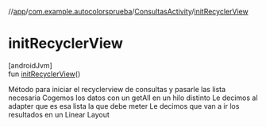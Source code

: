 //[app](../../../index.md)/[com.example.autocolorsprueba](../index.md)/[ConsultasActivity](index.md)/[initRecyclerView](init-recycler-view.md)

# initRecyclerView

[androidJvm]\
fun [initRecyclerView](init-recycler-view.md)()

Método para iniciar el recyclerview de consultas y pasarle las lista necesaria Cogemos los datos con un getAll en un hilo distinto Le decimos al adapter que es esa lista la que debe meter Le decimos que van a ir los resultados en un Linear Layout
